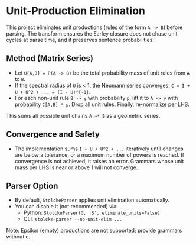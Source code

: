 # Unit-Production Elimination

This project eliminates unit productions (rules of the form `A -> B`) before parsing.
The transform ensures the Earley closure does not chase unit cycles at parse time,
and it preserves sentence probabilities.

## Method (Matrix Series)

- Let `U[A,B] = P(A -> B)` be the total probability mass of unit rules from `A` to `B`.
- If the spectral radius of `U` is < 1, the Neumann series converges:
  `C = I + U + U^2 + ... = (I - U)^{-1}`.
- For each non-unit rule `B -> γ` with probability `p`, lift it to `A -> γ` with
  probability `C[A,B] * p`. Drop all unit rules. Finally, re-normalize per LHS.

This sums all possible unit chains `A ⇒* B` as a geometric series.

## Convergence and Safety

- The implementation sums `I + U + U^2 + ...` iteratively until changes are below a
  tolerance, or a maximum number of powers is reached. If convergence is not achieved,
  it raises an error. Grammars whose unit mass per LHS is near or above 1 will not converge.

## Parser Option

- By default, `StolckeParser` applies unit elimination automatically.
- You can disable it (not recommended) via:
  - Python: `StolckeParser(G, 'S', eliminate_units=False)`
  - CLI: `stolcke-parser --no-unit-elim ...`

Note: Epsilon (empty) productions are not supported; provide grammars without ε.

